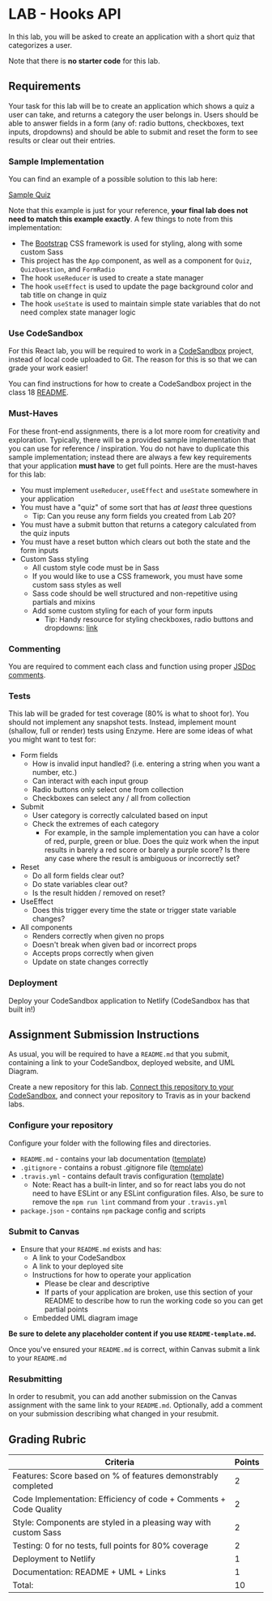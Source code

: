 # LAB - Hooks API

In this lab, you will be asked to create an application with a short quiz that categorizes a user.

Note that there is **no starter code** for this lab.

## Requirements

Your task for this lab will be to create an application which shows a quiz a user can take, and returns a category the user belongs in. Users should be able to answer fields in a form (any of: radio buttons, checkboxes, text inputs, dropdowns) and should be able to submit and reset the form to see results or clear out their entries.

### Sample Implementation

You can find an example of a possible solution to this lab here:

[Sample Quiz](https://js401n14-lab22.netlify.com/)

Note that this example is just for your reference, **your final lab does not need to match this example exactly**. A few things to note from this implementation:

-   The [Bootstrap](https://getbootstrap.com/) CSS framework is used for styling, along with some custom Sass
-   This project has the `App` component, as well as a component for `Quiz`, `QuizQuestion`, and `FormRadio`
-   The hook `useReducer` is used to create a state manager
-   The hook `useEffect` is used to update the page background color and tab title on change in quiz
-   The hook `useState` is used to maintain simple state variables that do not need complex state manager logic

### Use CodeSandbox

For this React lab, you will be required to work in a [CodeSandbox](https://codesandbox.io/) project, instead of local code uploaded to Git. The reason for this is so that we can grade your work easier!

You can find instructions for how to create a CodeSandbox project in the class 18 [README](../../class-18/README.md#CodeSandbox).

### Must-Haves

For these front-end assignments, there is a lot more room for creativity and exploration. Typically, there will be a provided sample implementation that you can use for reference / inspiration. You do not have to duplicate this sample implementation; instead there are always a few key requirements that your application **must have** to get full points. Here are the must-haves for this lab:

-   You must implement `useReducer`, `useEffect` and `useState` somewhere in your application
-   You must have a "quiz" of some sort that has _at least_ three questions
    -   Tip: Can you reuse any form fields you created from Lab 20?
-   You must have a submit button that returns a category calculated from the quiz inputs
-   You must have a reset button which clears out both the state and the form inputs
-   Custom Sass styling
    -   All custom style code must be in Sass
    -   If you would like to use a CSS framework, you must have some custom sass styles as well
    -   Sass code should be well structured and non-repetitive using partials and mixins
    -   Add some custom styling for each of your form inputs
        -   Tip: Handy resource for styling checkboxes, radio buttons and dropdowns: [link](https://kyusuf.com/post/completely-css-custom-checkbox-radio-buttons-and-select-boxes/)

### Commenting

You are required to comment each class and function using proper [JSDoc comments](https://devhints.io/jsdoc).

### Tests

This lab will be graded for test coverage (80% is what to shoot for). You should not implement any snapshot tests. Instead, implement mount (shallow, full or render) tests using Enzyme. Here are some ideas of what you might want to test for:

-   Form fields
    -   How is invalid input handled? (i.e. entering a string when you want a number, etc.)
    -   Can interact with each input group
    -   Radio buttons only select one from collection
    -   Checkboxes can select any / all from collection
-   Submit
    -   User category is correctly calculated based on input
    -   Check the extremes of each category
        -   For example, in the sample implementation you can have a color of red, purple, green or blue. Does the quiz work when the input results in barely a red score or barely a purple score? Is there any case where the result is ambiguous or incorrectly set?
-   Reset
    -   Do all form fields clear out?
    -   Do state variables clear out?
    -   Is the result hidden / removed on reset?
-   UseEffect
    -   Does this trigger every time the state or trigger state variable changes?
-   All components
    -   Renders correctly when given no props
    -   Doesn't break when given bad or incorrect props
    -   Accepts props correctly when given
    -   Update on state changes correctly

### Deployment

Deploy your CodeSandbox application to Netlify (CodeSandbox has that built in!)

## Assignment Submission Instructions

As usual, you will be required to have a `README.md` that you submit, containing a link to your CodeSandbox, deployed website, and UML Diagram.

Create a new repository for this lab. [Connect this repository to your CodeSandbox](https://codesandbox.io/docs/git), and connect your repository to Travis as in your backend labs.

### Configure your repository

Configure your folder with the following files and directories.

-   `README.md` - contains your lab documentation ([template](https://github.com/codefellows/seattle-javascript-401n14/blob/master/reference/submission-instructions/labs/README-template.md))
-   `.gitignore` - contains a robust .gitignore file ([template](https://github.com/codefellows/seattle-javascript-401n14/blob/master/configs/.gitignore))
-   `.travis.yml` - contains default travis configuration ([template](https://github.com/codefellows/seattle-javascript-401n14/blob/master/configs/.travis.yml))
    -   Note: React has a built-in linter, and so for react labs you do not need to have ESLint or any ESLint configuration files. Also, be sure to remove the `npm run lint` command from your `.travis.yml`
-   `package.json` - contains `npm` package config and scripts

### Submit to Canvas

-   Ensure that your `README.md` exists and has:
    -   A link to your CodeSandbox
    -   A link to your deployed site
    -   Instructions for how to operate your application
        -   Please be clear and descriptive
        -   If parts of your application are broken, use this section of your README to describe how to run the working code so you can get partial points
    -   Embedded UML diagram image

**Be sure to delete any placeholder content if you use `README-template.md`.**

Once you've ensured your `README.md` is correct, within Canvas submit a link to your `README.md`

### Resubmitting

In order to resubmit, you can add another submission on the Canvas assignment with the same link to your `README.md`. Optionally, add a comment on your submission describing what changed in your resubmit.

## Grading Rubric

| Criteria                                                          | Points |
| ----------------------------------------------------------------- | ------ |
| Features: Score based on % of features demonstrably completed     | 2      |
| Code Implementation: Efficiency of code + Comments + Code Quality | 2      |
| Style: Components are styled in a pleasing way with custom Sass   | 2      |
| Testing: 0 for no tests, full points for 80% coverage             | 2      |
| Deployment to Netlify                                             | 1      |
| Documentation: README + UML + Links                               | 1      |
| Total:                                                            | 10     |
